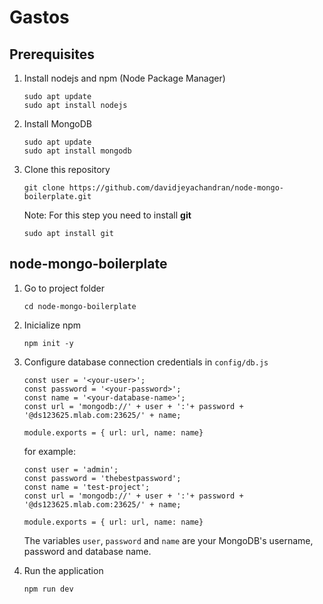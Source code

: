 # Gastos

## Prerequisites
1. Install nodejs and npm (Node Package Manager)
    ```
    sudo apt update
    sudo apt install nodejs
    ```
2. Install MongoDB
    ```
    sudo apt update
    sudo apt install mongodb
    ```
3. Clone this repository
    ``` 
    git clone https://github.com/davidjeyachandran/node-mongo-boilerplate.git
    ```
    Note: For this step you need to install **git**
    ```
    sudo apt install git
    ```

## node-mongo-boilerplate

1. Go to project folder
    ```
    cd node-mongo-boilerplate
    ```
2. Inicialize npm
    ```
    npm init -y
    ```

3. Configure database connection credentials in `config/db.js`

    ```
    const user = '<your-user>';
    const password = '<your-password>';
    const name = '<your-database-name>';
    const url = 'mongodb://' + user + ':'+ password + '@ds123625.mlab.com:23625/' + name;

    module.exports = { url: url, name: name}
    ```
    for example:
    ```
    const user = 'admin';
    const password = 'thebestpassword';
    const name = 'test-project';
    const url = 'mongodb://' + user + ':'+ password + '@ds123625.mlab.com:23625/' + name;

    module.exports = { url: url, name: name}
    ```
    The variables `user`, `password` and `name` are your  MongoDB's username, password and database name.

4. Run the application
    ```
    npm run dev
    ```